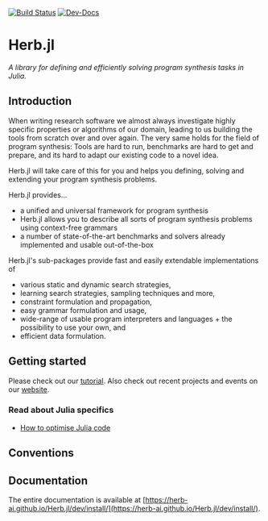 [![Build Status](https://github.com/Herb-AI/Herb.jl/actions/workflows/CI.yml/badge.svg?branch=master)](https://github.com/Herb-AI/Herb.jl/actions/workflows/CI.yml?query=branch%3Amaster)
[![Dev-Docs](https://img.shields.io/badge/docs-latest-blue.svg)](https://Herb-AI.github.io/Herb.jl/dev)


# Herb.jl
*A library for defining and efficiently solving program synthesis tasks in Julia.*

## Introduction
When writing research software we almost always investigate highly specific properties or algorithms of our domain, leading to us building the tools from scratch over and over again. The very same holds for the field of program synthesis: Tools are hard to run, benchmarks are hard to get and prepare, and its hard to adapt our existing code to a novel idea.

Herb.jl will take care of this for you and helps you defining, solving and extending your program synthesis problems.

Herb.jl provides...
- a unified and universal framework for program synthesis
- Herb.jl allows you to describe all sorts of program synthesis problems using context-free grammars
- a number of state-of-the-art benchmarks and solvers already implemented and usable out-of-the-box

Herb.jl's sub-packages provide fast and easily extendable implementations of
- various static and dynamic search strategies,
- learning search strategies, sampling techniques and more,
- constraint formulation and propagation,
- easy grammar formulation and usage,
- wide-range of usable program interpreters and languages + the possibility to use your own, and
- efficient data formulation.

## Getting started
Please check out our [tutorial](https://herb-ai.github.io/Herb.jl/dev/install/).
Also check out recent projects and events on our [website](https://herb-ai.github.io).

### Read about Julia specifics
- [How to optimise Julia code](https://viralinstruction.com/posts/optimise/)

## Conventions

## Documentation
The entire documentation is available at [https://herb-ai.github.io/Herb.jl/dev/install/](https://herb-ai.github.io/Herb.jl/dev/install/).

